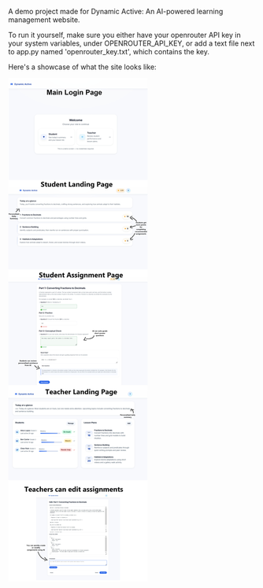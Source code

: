 A demo project made for Dynamic Active: An AI-powered learning management website.

To run it yourself, make sure you either have your openrouter API key in your system variables, under OPENROUTER_API_KEY, or add a text file next to app.py named 'openrouter_key.txt', which contains the key.

Here's a showcase of what the site looks like:

![Website showcase](data/images/showcase.jpg "Website showcase")
